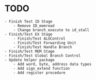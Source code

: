 # TODO
    - Finish Test ID Stage
        - Remove ID_memread
        - Change branch_execute to id_stall
    - Finish/Test EX Stage
        - Finish/Test ALUControl
        - Finish/Test Forwarding Unit
        - Finish/Test Handle Branch
    - Finish/Test MEM Stage
    - Finish/Test Global Branch Control
    - Update helper package
        - Add word, byte, address data types
        - Add sign_extend function
        - Add register procedure
